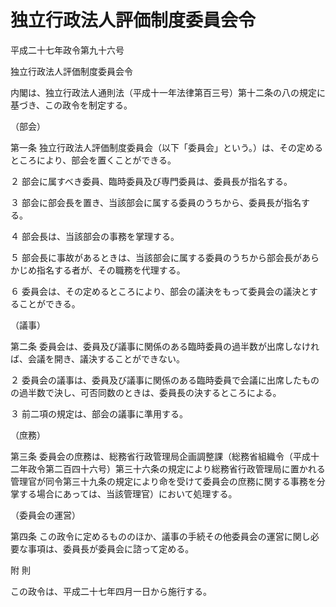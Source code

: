 # 独立行政法人評価制度委員会令

平成二十七年政令第九十六号

独立行政法人評価制度委員会令

内閣は、独立行政法人通則法（平成十一年法律第百三号）第十二条の八の規定に基づき、この政令を制定する。

（部会）

第一条 独立行政法人評価制度委員会（以下「委員会」という。）は、その定めるところにより、部会を置くことができる。

２ 部会に属すべき委員、臨時委員及び専門委員は、委員長が指名する。

３ 部会に部会長を置き、当該部会に属する委員のうちから、委員長が指名する。

４ 部会長は、当該部会の事務を掌理する。

５ 部会長に事故があるときは、当該部会に属する委員のうちから部会長があらかじめ指名する者が、その職務を代理する。

６ 委員会は、その定めるところにより、部会の議決をもって委員会の議決とすることができる。

（議事）

第二条 委員会は、委員及び議事に関係のある臨時委員の過半数が出席しなければ、会議を開き、議決することができない。

２ 委員会の議事は、委員及び議事に関係のある臨時委員で会議に出席したものの過半数で決し、可否同数のときは、委員長の決するところによる。

３ 前二項の規定は、部会の議事に準用する。

（庶務）

第三条 委員会の庶務は、総務省行政管理局企画調整課（総務省組織令（平成十二年政令第二百四十六号）第三十六条の規定により総務省行政管理局に置かれる管理官が同令第三十九条の規定により命を受けて委員会の庶務に関する事務を分掌する場合にあっては、当該管理官）において処理する。

（委員会の運営）

第四条 この政令に定めるもののほか、議事の手続その他委員会の運営に関し必要な事項は、委員長が委員会に諮って定める。

附 則

この政令は、平成二十七年四月一日から施行する。
